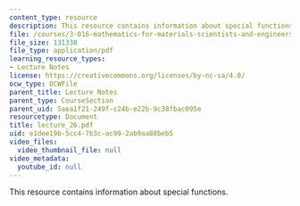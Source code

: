 ```yaml
---
content_type: resource
description: This resource contains information about special functions.
file: /courses/3-016-mathematics-for-materials-scientists-and-engineers-fall-2005/e1dee19b5cc47b3cac992ab9aa88beb5_lecture_26.pdf
file_size: 131338
file_type: application/pdf
learning_resource_types:
- Lecture Notes
license: https://creativecommons.org/licenses/by-nc-sa/4.0/
ocw_type: OCWFile
parent_title: Lecture Notes
parent_type: CourseSection
parent_uid: 5aea1f21-249f-c24b-e22b-9c38fbac095e
resourcetype: Document
title: lecture_26.pdf
uid: e1dee19b-5cc4-7b3c-ac99-2ab9aa88beb5
video_files:
  video_thumbnail_file: null
video_metadata:
  youtube_id: null
---
```

This resource contains information about special functions.
